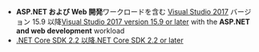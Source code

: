* <span data-ttu-id="435e0-101">**ASP.NET および Web 開発**ワークロードを含む [Visual Studio 2017](https://visualstudio.microsoft.com/downloads/) バージョン 15.9 以降</span><span class="sxs-lookup"><span data-stu-id="435e0-101">[Visual Studio 2017 version 15.9 or later](https://visualstudio.microsoft.com/downloads/) with the **ASP.NET and web development** workload</span></span>
* [<span data-ttu-id="435e0-102">.NET Core SDK 2.2 以降</span><span class="sxs-lookup"><span data-stu-id="435e0-102">.NET Core SDK 2.2 or later</span></span>](https://www.microsoft.com/net/download/all)